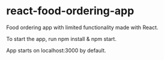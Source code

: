 # react-food-ordering-app
Food ordering app with limited functionality made with React.

To start the app, run npm install & npm start.

App starts on localhost:3000 by default.

